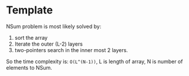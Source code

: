 # Template
NSum problem is most likely solved by:
1. sort the array
2. Iterate the outer (L-2) layers
3. two-pointers search in the inner most 2 layers.

So the time complexity is: `O(L^(N-1))`, L is length of array, N is number of elements to NSum.
